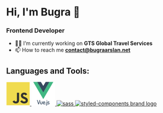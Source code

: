 <h1>Hi, I'm Bugra 👋</h1>
<h3>Frontend Developer</h3>

- 👨‍💻 I’m currently working on **GTS Global Travel Services**
- 📫 How to reach me **contact@bugraarslan.net**

<h2 align="left">Languages and Tools:</h2>
<p align="left">
<a href="https://developer.mozilla.org/en-US/docs/Web/JavaScript" target="_blank"> 
<img src="https://raw.githubusercontent.com/devicons/devicon/master/icons/javascript/javascript-original.svg" alt="javascript" width="64" height="64"/> 
</a> 
<a href="https://vuejs.org/" target="_blank">
<img src="https://raw.githubusercontent.com/devicons/devicon/master/icons/vuejs/vuejs-original-wordmark.svg" alt="vuejs" width="64" height="64"/>
</a>
<a href="#css" target="_blank">
<img src="https://www.svgrepo.com/show/303481/css-3-logo.svg" alt="sass" width="64" height="64"/>
</a> 
<a href="#adobeXd" target="_blank">
<img src="https://www.svgrepo.com/show/303109/adobe-xd-logo.svg" alt="styled-components brand logo" width="64" height="64"/>
</a> 
</p>

